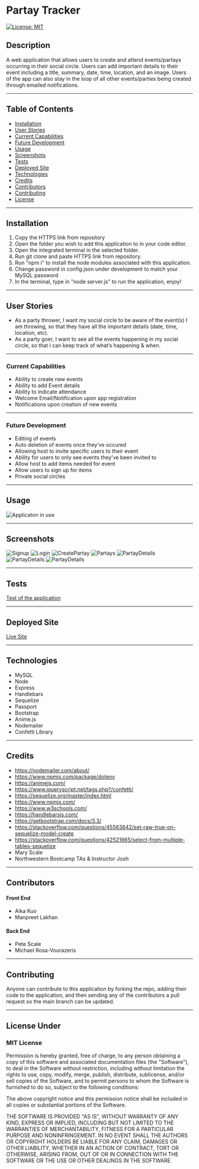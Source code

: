 # Partay Tracker 
[![License: MIT](https://img.shields.io/badge/License-MIT-yellow.svg)](https://opensource.org/licenses/MIT)

## Description 
A web application that allows users to create and attend events/partays occurring in their social circle. Users can add important details to their event including a title, summary, date, time, location, and an image. Users of the app can also stay in the loop of all other events/parties being created through emailed notifications. 

---

## Table of Contents

* [Installation](#installation)
* [User Stories](#user-stories)
* [Current Capabilities](#current-capabilities)
* [Future Development](#future-development)
* [Usage](#usage)
* [Screenshots](#screenshots)
* [Tests](#tests)
* [Deployed Site](#deployed-site)
* [Technologies](#technologies)
* [Credits](#credits)
* [Contributors](#contributors)
* [Contributing](#contributing)
* [License](#license)


---

## Installation
1) Copy the HTTPS link from repository 
2) Open the folder you wish to add this application to in your code editor. 
3) Open the integrated terminal in the selected folder. 
4) Run git clone and paste HTTPS link from repository. 
5) Run "npm i" to install  the node modules associated with this application.
6) Change password in config.json under development to match your MySQL password
7) In the terminal, type in "node server.js" to run the application, enjoy!

---

## User Stories

- As a party thrower, I want my social circle to be aware of the event(s) I am throwing, so that they have all the important details (date, time, location, etc).
- As a party goer, I want to see all the events happening in my social circle, so that I can keep track of what’s happening & when.

---

### Current Capabilities
- Ability to create new events
- Ability to add Event details
- Ability to indicate attendance
- Welcome Email/Notification upon app registration
- Notifications upon creation of new events

---

### Future Development
- Editing of events 
- Auto deletion of events once they’ve occured
- Allowing host to invite specific users to their event
- Ability for users to only see events they’ve been invited to
- Allow host to add items needed for event
- Allow users to sign up for items 
- Private social circles 

---

## Usage 
![Applicaton in use](public/reference/partay.gif)

---

## Screenshots
![Signup](public/reference/signup.png)
![Login](public/reference/login.png)
![CreatePartay](public/reference/createpartay.png)
![Partays](public/reference/partays.png)
![PartayDetails](public/reference/partaydetails.png)
![PartayDetails](public/reference/signupemail.png)
![PartayDetails](public/reference/newpartayemail.png)

---

## Tests
[Test of the application](https://drive.google.com/file/d/1EPUFHJj9kkcOJrQDE88PS_fkuI3amRlz/view?usp=sharing)

---

## Deployed Site
[Live Site](https://hidden-ridge-88260.herokuapp.com/)

---

## Technologies 
- MySQL
- Node
- Express
- Handlebars
- Sequelize
- Passport 
- Bootstrap
- Anime.js
- Nodemailer
- Confetti Library

---

## Credits
- https://nodemailer.com/about/
- https://www.npmjs.com/package/dotenv
- https://animejs.com/
- https://www.jqueryscript.net/tags.php?/confetti/
- https://sequelize.org/master/index.html
- https://www.npmjs.com/
- https://www.w3schools.com/
- https://handlebarsjs.com/
- https://getbootstrap.com/docs/3.3/
- https://stackoverflow.com/questions/45563842/set-raw-true-on-sequelize-model-create
- https://stackoverflow.com/questions/42521665/select-from-multiple-tables-sequelize
- Mary Scale
- Northwestern Bootcamp TAs & Instructor Josh

---

## Contributors

#### Front End 
- Aika Kuo
- Manpreet Lakhan
#### Back End
- Pete Scale
- Michael Rosa-Vourazeris

---

## Contributing
Anyone can contribute to this application by forking the repo, adding their code to the application, and then sending any of the contributors a pull request so the main branch can be updated.

---

## License Under

### MIT License

Permission is hereby granted, free of charge, to any person obtaining a copy
of this software and associated documentation files (the "Software"), to deal
in the Software without restriction, including without limitation the rights
to use, copy, modify, merge, publish, distribute, sublicense, and/or sell
copies of the Software, and to permit persons to whom the Software is
furnished to do so, subject to the following conditions:

The above copyright notice and this permission notice shall be included in all
copies or substantial portions of the Software.

THE SOFTWARE IS PROVIDED "AS IS", WITHOUT WARRANTY OF ANY KIND, EXPRESS OR
IMPLIED, INCLUDING BUT NOT LIMITED TO THE WARRANTIES OF MERCHANTABILITY,
FITNESS FOR A PARTICULAR PURPOSE AND NONINFRINGEMENT. IN NO EVENT SHALL THE
AUTHORS OR COPYRIGHT HOLDERS BE LIABLE FOR ANY CLAIM, DAMAGES OR OTHER
LIABILITY, WHETHER IN AN ACTION OF CONTRACT, TORT OR OTHERWISE, ARISING FROM,
OUT OF OR IN CONNECTION WITH THE SOFTWARE OR THE USE OR OTHER DEALINGS IN THE
SOFTWARE.
